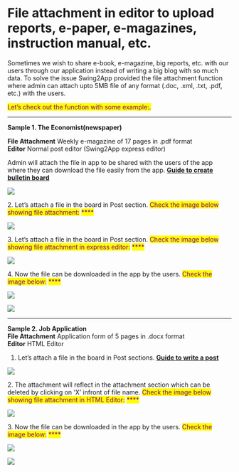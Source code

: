 # File attachment in editor to upload reports, e-paper, e-magazines, instruction manual, etc.

Sometimes we wish to share e-book, e-magazine, big reports, etc. with our users through our application instead of writing a big blog with so much data. To solve the issue Swing2App provided the file attachment function where admin can attach upto 5MB file of any format (.doc, .xml, .txt, .pdf, etc.) with the users.



<mark style="color:purple;">Let’s check out the function with some example:.</mark>&#x20;

***

**Sample 1. The Economist(newspaper)**

**File Attachment**   Weekly e-magazine of 17 pages in .pdf format\
**Editor**   Normal post editor (Swing2App express editor)



Admin will attach the file in app to be shared with the users of the app where they can download the file easily from the app. [**Guide to create bulletin board**](../appmanage/board/create-bulletinboard.md)

![](https://support.swing2app.com/wp-content/uploads/2020/08/Mag-%E2%80%93-1.png)

2\. Let’s attach a file in the board in Post section. <mark style="color:purple;">Check the image below showing file attachment:</mark> <mark style="color:purple;"></mark><mark style="color:purple;">****</mark>&#x20;

![](https://support.swing2app.com/wp-content/uploads/2020/08/Mag-2-%E2%80%93-1.png)

3\. Let’s attach a file in the board in Post section. <mark style="color:purple;">Check the image below showing file attachment in express editor:</mark> <mark style="color:purple;"></mark><mark style="color:purple;">****</mark>&#x20;

![](https://support.swing2app.com/wp-content/uploads/2020/08/Mag-2-%E2%80%93-2.png)

4\. Now the file can be downloaded in the app by the users. <mark style="color:purple;">Check the image below:</mark> <mark style="color:purple;"></mark> <mark style="color:purple;"></mark><mark style="color:purple;">****</mark>&#x20;

![](https://support.swing2app.com/wp-content/uploads/2020/08/Coup-2-%E2%80%93-2.png)

![](https://support.swing2app.com/wp-content/uploads/2020/08/Ecom-%E2%80%93-13.png)

***

**Sample 2. Job Application**\
**File Attachment**   Application form of 5 pages in .docx format\
**Editor**  HTML Editor



1. Let’s attach a file in the board in Post sections. [**Guide to write a post**](../appmanage/board/post-write.md)

![](https://support.swing2app.com/wp-content/uploads/2020/08/Mag-2-%E2%80%93-3.png)

2\. The attachment will reflect in the attachment section which can be deleted by clicking on ‘X’ infront of file name. <mark style="color:purple;">Check the image below showing file attachment in HTML Editor:</mark> <mark style="color:purple;"></mark><mark style="color:purple;">****</mark>&#x20;

![](https://support.swing2app.com/wp-content/uploads/2020/08/Mag-2-%E2%80%93-4.png)

3\. Now the file can be downloaded in the app by the users. <mark style="color:purple;">Check the image below:</mark> <mark style="color:purple;"></mark><mark style="color:purple;">****</mark>&#x20;

![](https://support.swing2app.com/wp-content/uploads/2020/08/Blog-%E2%80%93-1-1.png)

![](https://support.swing2app.com/wp-content/uploads/2020/08/Ecom-%E2%80%93-14.png)

